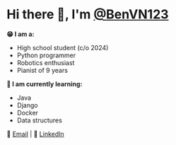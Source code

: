 # Hi there 👋, I'm [@BenVN123](https://github.com/BenVN123)

**😁 I am a:**
- High school student (c/o 2024)
- Python programmer
- Robotics enthusiast
- Pianist of 9 years

**🧠 I am currently learning:**
- Java
- Django
- Docker
- Data structures

📧 [Email](bnguyen123.vn@gmail.com) | 🔗 [LinkedIn](linkedin.com/in/ben-nguyen-214220209)
